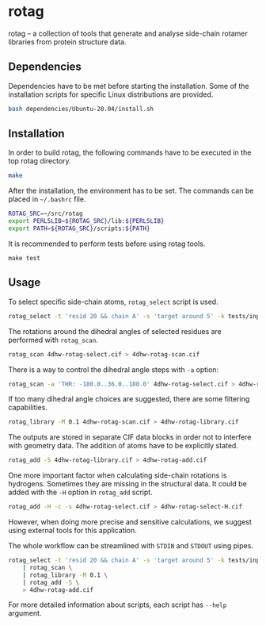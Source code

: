 # rotag

rotag &ndash; a collection of tools that generate and analyse side-chain rotamer
libraries from protein structure data.

## Dependencies

Dependencies have to be met before starting the installation. Some of the
installation scripts for specific Linux distributions are provided.

```bash
bash dependencies/Ubuntu-20.04/install.sh
```

## Installation
In order to build rotag, the following commands have to be executed in the
top rotag directory.

```bash
make
```

After the installation, the environment has to be set. The commands can be placed
in `~/.bashrc` file.

```bash
ROTAG_SRC=~/src/rotag
export PERL5LIB=${ROTAG_SRC}/lib:${PERL5LIB}
export PATH=${ROTAG_SRC}/scripts:${PATH}
```

It is recommended to perform tests before using rotag tools.

```
make test
```

## Usage

To select specific side-chain atoms, ```rotag_select``` script is used.

```bash
rotag_select -t 'resid 20 && chain A' -s 'target around 5' -k tests/inputs/4dhw.cif > 4dhw-rotag-select.cif
```

The rotations around the dihedral angles of selected residues are performed with ```rotag_scan```.

```bash
rotag_scan 4dhw-rotag-select.cif > 4dhw-rotag-scan.cif
```

There is a way to control the dihedral angle steps with ```-a``` option:

```bash
rotag_scan -a 'THR: -180.0..36.0..180.0' 4dhw-rotag-select.cif > 4dhw-rotag-scan.cif
```

If too many dihedral angle choices are suggested, there are some filtering capabilities.

```bash
rotag_library -M 0.1 4dhw-rotag-scan.cif > 4dhw-rotag-library.cif
```

The outputs are stored in separate CIF data blocks in order not to interfere with geometry data. The addition of atoms have to be explicitly stated.

```bash
rotag_add -S 4dhw-rotag-library.cif > 4dhw-rotag-add.cif
```

One more important factor when calculating side-chain rotations is hydrogens. Sometimes they are missing in the structural data. It could be added with the ```-H``` option in ```rotag_add``` script.

```bash
rotag_add -H -c -s 4dhw-rotag-select.cif > 4dhw-rotag-select-H.cif
```

However, when doing more precise and sensitive calculations, we suggest using external tools for this application.

The whole workflow can be streamlined with ```STDIN``` and ```STDOUT``` using pipes.

```bash
rotag_select -t 'resid 20 && chain A' -s 'target around 5' -k tests/inputs/4dhw.cif \
    | rotag_scan \
    | rotag_library -M 0.1 \
    | rotag_add -S \
    > 4dhw-rotag-add.cif
```

For more detailed information about scripts, each script has ```--help``` argument.
